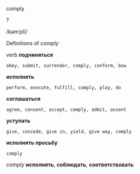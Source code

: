 comply

?

/kəmˈplī/

Definitions of _comply_

verb
**подчиняться**

    obey, submit, surrender, comply, conform, bow
**исполнять**

    perform, execute, fulfill, comply, play, do
**соглашаться**

    agree, consent, accept, comply, admit, assent
**уступать**

    give, concede, give in, yield, give way, comply
**исполнять просьбу**

    comply

_comply_
**исполнять**, **соблюдать**, **соответствовать**